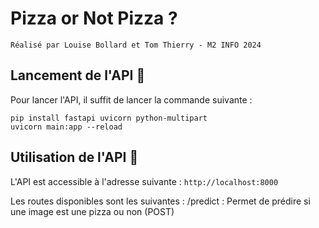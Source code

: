 # Pizza or Not Pizza ?
    Réalisé par Louise Bollard et Tom Thierry - M2 INFO 2024

## Lancement de l'API 🚀

Pour lancer l'API, il suffit de lancer la commande suivante :

    pip install fastapi uvicorn python-multipart
    uvicorn main:app --reload
    
## Utilisation de l'API 🍕

L'API est accessible à l'adresse suivante : `http://localhost:8000`

Les routes disponibles sont les suivantes :
    /predict : Permet de prédire si une image est une pizza ou non (POST)


